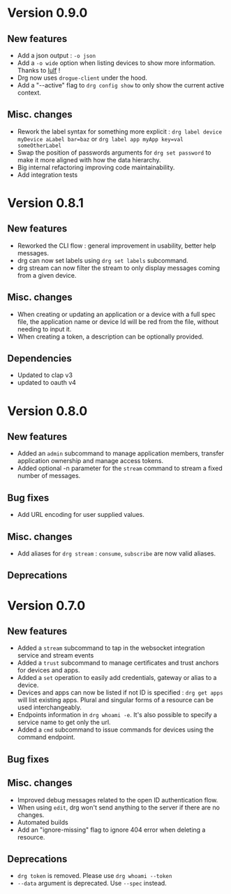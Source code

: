 # Version 0.9.0

## New features
- Add a json output : `-o json`
- Add a `-o wide` option when listing devices to show more information. Thanks to [lulf](https://github.com/lulf) !
- Drg now uses `drogue-client` under the hood.
- Add a "--active" flag to `drg config show` to only show the current active context.

## Misc. changes
- Rework the label syntax for something more explicit : `drg label device myDevice aLabel bar=baz` or `drg label app myApp key=val someOtherLabel` 
- Swap the position of passwords arguments for `drg set password` to make it more aligned with how the data hierarchy. 
- Big internal refactoring improving code maintainability.
- Add integration tests

# Version 0.8.1

## New features
- Reworked the CLI flow : general improvement in usability, better help messages.
- drg can now set labels using `drg set labels` subcommand.
- drg stream can now filter the stream to only display messages coming from a given device.


## Misc. changes
- When creating or updating an application or a device with a full spec file, the application name or device Id will be red from the file, without needing to input it.
- When creating a token, a description can be optionally provided.

## Dependencies
- Updated to clap v3
- updated to oauth v4

# Version 0.8.0

## New features
- Added an `admin` subcommand to manage application members, transfer application ownership and manage access tokens.
- Added optional -n <count> parameter for the `stream` command to stream a fixed number of messages.

## Bug fixes
- Add URL encoding for user supplied values. 

## Misc. changes
- Add aliases for `drg stream` : `consume`, `subscribe` are now valid aliases. 

## Deprecations


# Version 0.7.0

## New features
 - Added a `stream` subcommand to tap in the websocket integration service and stream events
 - Added a `trust` subcommand to manage certificates and trust anchors for devices and apps. 
 - Added a `set` operation to easily add credentials, gateway or alias to a device. 
 - Devices and apps can now be listed if not ID is specified :  `drg get apps` will list existing apps. 
 Plural and singular forms of a resource can be used interchangeably.
 - Endpoints information in `drg whoami -e`. It's also possible to specify a service name to get only the url.
 - Added a `cmd` subcommand to issue commands for devices using the command endpoint.
 
## Bug fixes

## Misc. changes
 - Improved debug messages related to the open ID authentication flow.
 - When using `edit`, drg won't send anything to the server if there are no changes.
 - Automated builds 
 - Add an "ignore-missing" flag to ignore 404 error when deleting a resource.
 

## Deprecations
 - `drg token` is removed. Please use `drg whoami --token`
 - `--data` argument is deprecated. Use `--spec` instead.
 
